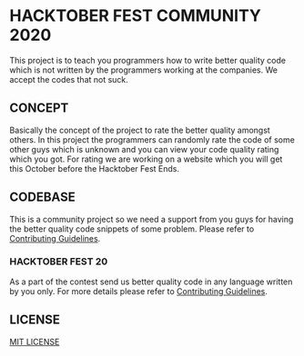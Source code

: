 # HACKTOBER FEST COMMUNITY 2020

This project is to teach you programmers how to write better quality code which is not written by the programmers working at the companies. We accept the codes that not suck.

## CONCEPT

Basically the concept of the project to rate the better quality amongst others. In this project the programmers can randomly rate the code of some other guys which is unknown and you can view your code quality rating which you got. For rating we are working on a website which you will get this October before the Hacktober Fest Ends.

## CODEBASE

This is a community project so we need a support from you guys for having the better quality code snippets of some problem. Please refer to [Contributing Guidelines](CONTRIBUTING.md).

### HACKTOBER FEST 20

As a part of the contest send us better quality code in any language written by you only. For more details please refer to [Contributing Guidelines](CONTRIBUTING.md).

## LICENSE

[MIT LICENSE](LICENSE)
